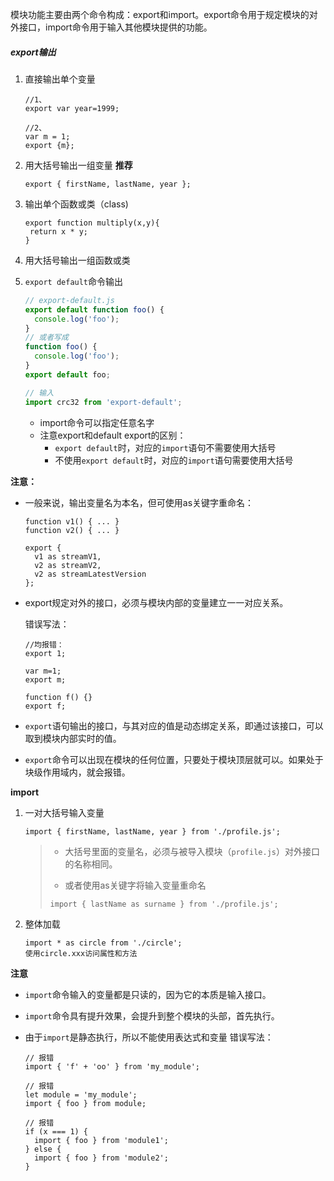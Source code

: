 模块功能主要由两个命令构成：export和import。export命令用于规定模块的对外接口，import命令用于输入其他模块提供的功能。

##### export输出

1. 直接输出单个变量

   ```
   //1、
   export var year=1999;
   
   //2、
   var m = 1;
   export {m};
   ```

2. 用大括号输出一组变量 **推荐**

   ```
   export { firstName, lastName, year };
   ```

3. 输出单个函数或类（class)

   ```
   export function multiply(x,y){
   	return x * y;
   }
   ```

4. 用大括号输出一组函数或类

5. `export default`命令输出

   ```javascript
   // export-default.js
   export default function foo() {
     console.log('foo');
   }
   // 或者写成
   function foo() {
     console.log('foo');
   }
   export default foo;
   
   // 输入
   import crc32 from 'export-default'; 
   ```

   - import命令可以指定任意名字
   - 注意export和default export的区别：
     - `export default`时，对应的`import`语句不需要使用大括号
     - 不使用`export default`时，对应的`import`语句需要使用大括号

**注意：**

- 一般来说，输出变量名为本名，但可使用as关键字重命名：

  ```
  function v1() { ... }
  function v2() { ... }
  
  export {
    v1 as streamV1,
    v2 as streamV2,
    v2 as streamLatestVersion
  };
  ```

- export规定对外的接口，必须与模块内部的变量建立一一对应关系。

  错误写法：

  ```
  //均报错：
  export 1;
  
  var m=1;
  export m;
  
  function f() {}
  export f;
  ```

- `export`语句输出的接口，与其对应的值是动态绑定关系，即通过该接口，可以取到模块内部实时的值。

- `export`命令可以出现在模块的任何位置，只要处于模块顶层就可以。如果处于块级作用域内，就会报错。



**import**

1. 一对大括号输入变量

   ```
   import { firstName, lastName, year } from './profile.js';
   ```

   >- 大括号里面的变量名，必须与被导入模块（`profile.js`）对外接口的名称相同。
   >
   >- 或者使用as关键字将输入变量重命名
   >
   >  ```
   >  import { lastName as surname } from './profile.js';
   >  ```

   

2. 整体加载

   ```
   import * as circle from './circle';
   使用circle.xxx访问属性和方法
   ```

   

**注意**

- `import`命令输入的变量都是只读的，因为它的本质是输入接口。

- `import`命令具有提升效果，会提升到整个模块的头部，首先执行。

- 由于`import`是静态执行，所以不能使用表达式和变量
  错误写法：

  ```
  // 报错
  import { 'f' + 'oo' } from 'my_module';
  
  // 报错
  let module = 'my_module';
  import { foo } from module;
  
  // 报错
  if (x === 1) {
    import { foo } from 'module1';
  } else {
    import { foo } from 'module2';
  }
  ```

  

